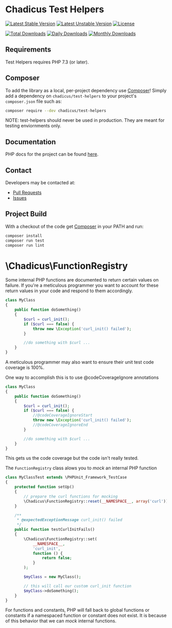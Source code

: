 # Chadicus Test Helpers

[![Latest Stable Version](https://poser.pugx.org/chadicus/test-helpers/v/stable)](https://packagist.org/packages/chadicus/test-helpers)
[![Latest Unstable Version](https://poser.pugx.org/chadicus/test-helpers/v/unstable)](https://packagist.org/packages/chadicus/test-helpers)
[![License](https://poser.pugx.org/chadicus/test-helpers/license)](https://packagist.org/packages/chadicus/test-helpers)

[![Total Downloads](https://poser.pugx.org/chadicus/test-helpers/downloads)](https://packagist.org/packages/chadicus/test-helpers)
[![Daily Downloads](https://poser.pugx.org/chadicus/test-helpers/d/daily)](https://packagist.org/packages/chadicus/test-helpers)
[![Monthly Downloads](https://poser.pugx.org/chadicus/test-helpers/d/monthly)](https://packagist.org/packages/chadicus/test-helpers)

## Requirements

Test Helpers requires PHP 7.3 (or later).

## Composer
To add the library as a local, per-project dependency use [Composer](http://getcomposer.org)! Simply add a dependency on
`chadicus/test-helpers` to your project's `composer.json` file such as:

```sh
composer require --dev chadicus/test-helpers
```

NOTE: test-helpers should never be used in production. They are meant for testing enviornments only.

## Documentation
PHP docs for the project can be found [here](http://chadicus.github.io/test-helpers).

## Contact
Developers may be contacted at:

 * [Pull Requests](https://github.com/chadicus/test-helpers/pulls)
 * [Issues](https://github.com/chadicus/test-helpers/issues)

## Project Build
With a checkout of the code get [Composer](http://getcomposer.org) in your PATH and run:

```sh
composer install
composer run test
composer run lint
```
# \Chadicus\FunctionRegistry

Some internal PHP functions are documented to return certain values on failure. If you're a meticulous programmer you want to account for these return values in your code and respond to them accordingly.
```php
class MyClass
{
    public function doSomething()
    {
        $curl = curl_init();
        if ($curl === false) {
            throw new \Exception('curl_init() failed');
        }

        //do something with $curl ...
    }
}
```

A meticulous programmer may also want to ensure their unit test code coverage is 100%.

One way to accomplish this is to use @codeCoverageIgnore annotations
```php
class MyClass
{
    public function doSomething()
    {
        $curl = curl_init();
        if ($curl === false) {
            //@codeCoverageIgnoreStart
            throw new \Exception('curl_init() failed');
            //@codeCoverageIgnoreEnd
        }

        //do something with $curl ...
    }
}
```

This gets us the code coverage but the code isn't really tested.

The `FunctionRegistry` class alows you to _mock_ an internal PHP function

```php
class MyClassTest extends \PHPUnit_Framework_TestCase
{
    protected function setUp()
    {
        // prepare the curl functions for mocking
        \Chadicus\FunctionRegistry::reset(__NAMESPACE__, array('curl'));
    }

    /**
     * @expectedExceptionMessage curl_init() failed
     */
    public function testCurlInitFails()
    {
        \Chadicus\FunctionRegistry::set(
            __NAMESPACE__,
            'curl_init',
            function () {
                return false;
            }
        );

        $myClass = new MyClass();

        // this will call our custom curl_init function
        $myClass->doSomething();
    }
}
```

For functions and constants, PHP will fall back to global functions or constants if a namespaced function or constant does not exist. It is because of this behavior that we can _mock_ internal functions.
